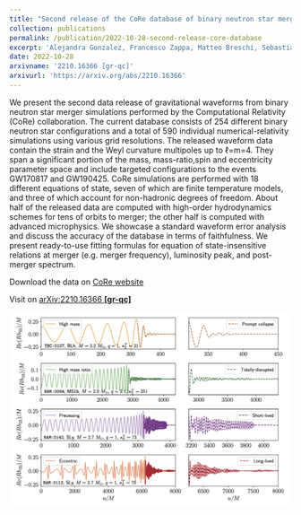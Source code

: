 ```yaml
---
title: "Second release of the CoRe database of binary neutron star merger waveforms"
collection: publications
permalink: /publication/2022-10-28-second-release-core-database
excerpt: 'Alejandra Gonzalez, Francesco Zappa, Matteo Breschi, Sebastiano Bernuzzi, David Radice, Ananya Adhikari, Alessandro Camilletti, Swami Vivekanandji Chaurasia, Georgios Doulis, Surendra Padamata, Alireza Rashti, Maximiliano Ujevic, Bernd Brügmann, William Cook, Tim Dietrich, Albino Perego, Amit Poudel, Wolfgang Tichy'
date: 2022-10-28
arxivname: '2210.16366 [gr-qc]'
arxivurl: 'https://arxiv.org/abs/2210.16366'
---
```


We present the second data release of gravitational waveforms from binary neutron star merger simulations performed by the Computational Relativity (CoRe) collaboration. The current database consists of 254 different binary neutron star configurations and a total of 590 individual numerical-relativity simulations using various grid resolutions. The released waveform data contain the strain and the Weyl curvature multipoles up to ℓ=m=4. They span a significant portion of the mass, mass-ratio,spin and eccentricity parameter space and include targeted configurations to the events GW170817 and GW190425. CoRe simulations are performed with 18 different equations of state, seven of which are finite temperature models, and three of which account for non-hadronic degrees of freedom. About half of the released data are computed with high-order hydrodynamics schemes for tens of orbits to merger; the other half is computed with advanced microphysics. We showcase a standard waveform error analysis and discuss the accuracy of the database in terms of faithfulness. We present ready-to-use fitting formulas for equation of state-insensitive relations at merger (e.g. merger frequency), luminosity peak, and post-merger spectrum.

Download the data on [CoRe website](http://www.computational-relativity.org/)

Visit on [arXiv:2210.16366 **[gr-qc]**](https://arxiv.org/abs/2210.16366)

![Figure](/images/publications/2022-10-28-second-release-core-database.png)
